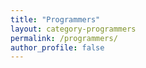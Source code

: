 ```yaml
---
title: "Programmers"
layout: category-programmers
permalink: /programmers/
author_profile: false
---
```

